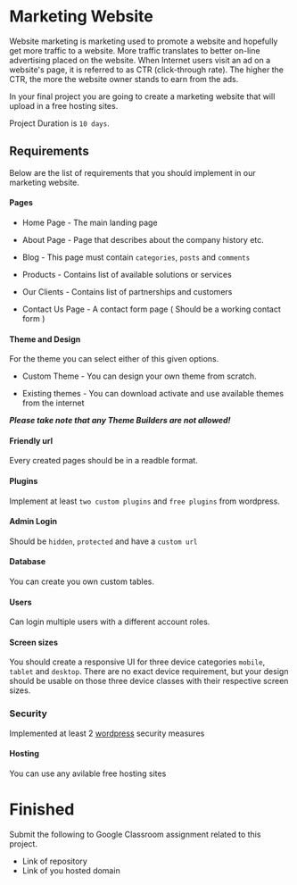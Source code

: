 # Marketing Website

Website marketing is marketing used to promote a website and hopefully get more traffic to a website. More traffic translates to better on-line advertising placed on the website. When Internet users visit an ad on a website's page, it is referred to as CTR (click-through rate). The higher the CTR, the more the website owner stands to earn from the ads.

In your final project you are going to create a marketing website that will upload in a free hosting sites. 

Project Duration is `10 days`.

## Requirements
Below are the list of requirements that you should implement in our marketing website.

#### Pages

* Home Page - The main landing page

* About Page - Page that describes about the company history etc.

* Blog - This page must contain `categories`, `posts` and `comments`

* Products - Contains list of available solutions or services

* Our Clients - Contains list of partnerships and customers

* Contact Us Page - A contact form page ( Should be a working contact form )

  
#### Theme and Design

For the theme you can select either of this given options.

* Custom Theme - You can design your own theme from scratch.

* Existing themes - You can download activate and use available themes from the internet

***Please take note that any Theme Builders are not allowed!***


#### Friendly url
Every created pages should be in a readble format.

#### Plugins
Implement at least `two custom plugins` and `free plugins` from wordpress.

#### Admin Login
Should be `hidden`, `protected` and have a `custom url`

#### Database 
You can create you own custom tables.

#### Users
Can login multiple users with a different account roles.

#### Screen sizes
You should create a responsive UI for three device categories `mobile`, `tablet` and `desktop`. There are no exact device requirement, but your design should be usable on those three device classes with their respective screen sizes.

### Security
Implemented at least 2 [wordpress](https://www.wpbeginner.com/wordpress-security/) security measures

#### Hosting
You can use any avilable free hosting sites


# Finished
Submit the following to Google Classroom assignment related to this project.

* Link of repository
* Link of you hosted domain


